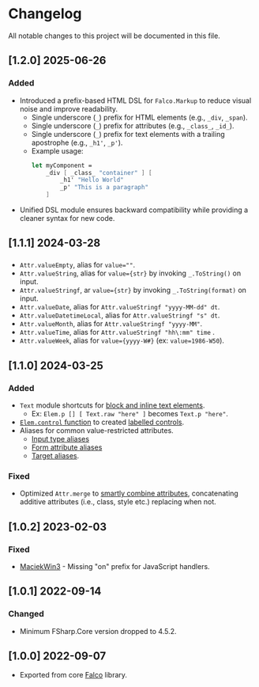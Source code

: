 # Changelog

All notable changes to this project will be documented in this file.

## [1.2.0] 2025-06-26

### Added

- Introduced a prefix-based HTML DSL for `Falco.Markup` to reduce visual noise and improve readability.
    - Single underscore (`_`) prefix for HTML elements (e.g., `_div`, `_span`).
    - Single underscore (`_`) prefix for attributes (e.g., `_class_`, `_id_`).
    - Single underscore (`_`) prefix for text elements with a trailing apostrophe (e.g., `_h1'`, `_p'`).
    - Example usage:
      ```fsharp
      let myComponent =
          _div [ _class_ "container" ] [
              _h1' "Hello World"
              _p' "This is a paragraph"
          ]
      ```
- Unified DSL module ensures backward compatibility while providing a cleaner syntax for new code.


## [1.1.1] 2024-03-28

###

- `Attr.valueEmpty`, alias for `value=""`.
- `Attr.valueString`, alias for `value={str}` by invoking `_.ToString()` on input.
- `Attr.valueStringf`, ar `value={str}` by invoking `_.ToString(format)` on input.
- `Attr.valueDate`, alias for `Attr.valueStringf "yyyy-MM-dd" dt`.
- `Attr.valueDatetimeLocal`, alias for `Attr.valueStringf "s" dt`.
- `Attr.valueMonth`, alias for `Attr.valueStringf "yyyy-MM"`.
- `Attr.valueTime`, alias for `Attr.valueStringf "hh\:mm" time` .
- `Attr.valueWeek`, alias for `value={yyyy-W#}` (ex: `value=1986-W50`).

## [1.1.0] 2024-03-25

### Added

- `Text` module shortcuts for [block and inline text elements](https://github.com/pimbrouwers/Falco.Markup/commit/698dc18c0cff68963d940acad6f3ef6236408aa3).
    - Ex: `Elem.p [] [ Text.raw "here" ]` becomes `Text.p "here"`.
- [`Elem.control` function](https://github.com/pimbrouwers/Falco.Markup/commit/d37781f00b8a03e81d6d91f2b5d3de8d3ea3b06b#diff-818bc527331da89889c0b1327a3ab4246c46da1765f3316c3d7524e25d9e47f1R367) to created [labelled controls](https://developer.mozilla.org/en-US/docs/Web/HTML/Element/label).
- Aliases for common value-restricted attributes.
    - [Input type aliases](https://github.com/pimbrouwers/Falco.Markup/commit/c178c2b32b21945c64efb6fbfbcb4063249c5926#diff-77db9ea3c76df965322b32745ae581fa169b279d8ee42f882e76787c1e9a4e44R443)
    - [Form attribute aliases](https://github.com/pimbrouwers/Falco.Markup/commit/9f8a50623b1b7004f8ced3357b1656048be053d5)
    - [Target aliases](https://github.com/pimbrouwers/Falco.Markup/commit/118e8fd47d6418143ef76b904413634976f76448#diff-77db9ea3c76df965322b32745ae581fa169b279d8ee42f882e76787c1e9a4e44R443).

### Fixed

- Optimized `Attr.merge` to [smartly combine attributes](https://github.com/pimbrouwers/Falco.Markup/commit/c178c2b32b21945c64efb6fbfbcb4063249c5926), concatenating additive attributes (i.e., class, style etc.) replacing when not.

## [1.0.2] 2023-02-03

### Fixed

- [MaciekWin3](https://github.com/pimbrouwers/Falco.Markup/pull/4) - Missing "on" prefix for JavaScript handlers.

## [1.0.1] 2022-09-14

### Changed

- Minimum FSharp.Core version dropped to 4.5.2.

## [1.0.0] 2022-09-07

- Exported from core [Falco](https://github.com/pimbrouwers/Falco) library.
